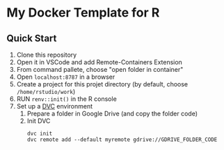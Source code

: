 # My Docker Template for R

## Quick Start
1. Clone this repository
1. Open it in VSCode and add Remote-Containers Extension
1. From command pallete, choose "open folder in container"
1. Open `localhost:8787` in a browser
1. Create a project for this projet directory (by default, choose `/home/rstudio/work`)
1. RUN `renv::init()` in the R console
1. Set up a [DVC](https://dvc.org/) environment
    1. Prepare a folder in Google Drive (and copy the folder code)
    1. Init DVC
        ```{bash}
        dvc init
        dvc remote add --default myremote gdrive://GDRIVE_FOLDER_CODE
        ```